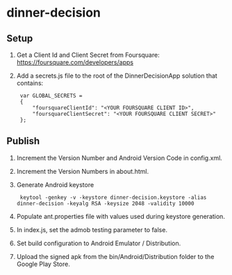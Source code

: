 dinner-decision
===============

## Setup
1. Get a Client Id and Client Secret from Foursquare: https://foursquare.com/developers/apps

2. Add a secrets.js file to the root of the DinnerDecisionApp solution that contains:

        var GLOBAL_SECRETS =
        {
            "foursquareClientId": "<YOUR FOURSQUARE CLIENT ID>",
            "foursquareClientSecret": "<YOUR FOURSQUARE CLIENT SECRET>"
        };

## Publish
1. Increment the Version Number and Android Version Code in config.xml.
2. Increment the Version Numbers in about.html.
2. Generate Android keystore
        
        keytool -genkey -v -keystore dinner-decision.keystore -alias dinner-decision -keyalg RSA -keysize 2048 -validity 10000
        
2. Populate ant.properties file with values used during keystore generation.
3. In index.js, set the admob testing parameter to false.
4. Set build configuration to Android Emulator / Distribution.
5. Upload the signed apk from the bin/Android/Distribution folder to the Google Play Store. 
